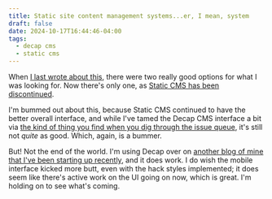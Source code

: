 ```yaml
---
title: Static site content management systems...er, I mean, system
draft: false
date: 2024-10-17T16:44:46-04:00
tags:
  - decap cms
  - static cms
---
```

When [I last wrote about this](https://namingthingsishard.blog/posts/2024-03-20-static-site-cmss/), there were two really good options for what I was looking for. Now there's only one, as [Static CMS has been discontinued](https://github.com/StaticJsCMS/static-cms).

I'm bummed out about this, because Static CMS continued to have the better overall interface, and while I've tamed the Decap CMS interface a bit via [the kind of thing you find when you dig through the issue queue](https://github.com/decaporg/decap-cms/issues/441#issuecomment-1666691035), it's still not _quite_ as good. Which, again, is a bummer.

But! Not the end of the world. I'm using Decap over on [another blog of mine that I've been starting up recently](https://blog.chickenwing-gingerbreadman.xyz/), and it does work. I do wish the mobile interface kicked more butt, even with the hack styles implemented; it does seem like there's active work on the UI going on now, which is great. I'm holding on to see what's coming.
